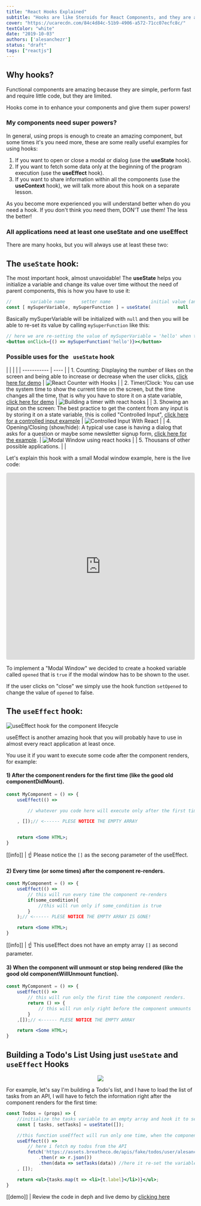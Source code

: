 ```yaml
---
title: "React Hooks Explained"
subtitle: "Hooks are like Steroids for React Components, and they are almost impossible to avoid. This lesson will focus on the 2 most important ones: useState and useEffect."
cover: "https://ucarecdn.com/84c4d84c-51b9-4906-a572-71cc07ecfc8c/"
textColor: "white"
date: "2019-10-03"
authors: ['alesanchezr']
status: "draft"
tags: ["reactjs"]
---
```


## Why hooks?

Functional components are amazing because they are simple, perform fast and require little code, but they are limited.

Hooks come in to enhance your components and give them super powers!

### My components need super powers?

In general, using props is enough to create an amazing component, but some times it's you need more, these are some really useful examples for using hooks:

1. If you want to open or close a modal or dialog (use the **useState** hook).
2. If you want to fetch some data only at the beginning of the program execution (use the **useEffect** hook).
3. If you want to share information within all the components (use the **useContext** hook), we will talk more about this hook on a separate lesson.

As you become more experienced you will understand better when do you need a hook. If you don't think you need them, DON'T use them! The less the better!

### All applications need at least one <strong>useState</strong> and one <strong>useEffect</strong>

There are many hooks, but you will always use at least these two:

## The `useState` hook:

The most important hook, almost unavoidable! The <strong>useState</strong> helps you initialize a variable and change its value over time without the need of parent components, this is how you have to use it:
```jsx
//       variable name      setter name               initial value (any value)
const [ mySuperVariable, mySuperFunction ] = useState(          null        );
```

Basically mySuperVariable will be initialized with `null` and then you will be able to re-set its value by calling `mySuperFunction` like this:

```jsx
// here we are re-setting the value of mySuperVariable = 'hello' when the use clicks on a button
<button onClick={() => mySuperFunction('hello')}></button>
```

### Possible uses for </strong>the ` useState` hook</strong>

|  |  |  |
| ----------- | ---- |
| 1. Counting: Displaying the number of likes on the screen and being able to increase or decrease when the user clicks, [click here for demo](https://codesandbox.io/s/wild-pond-soxu8?fontsize=14) | ![React Counter with Hooks](https://ucarecdn.com/af747595-cf02-42ca-a6bf-00c0c512ef40/reactcounterhooks.gif) |
| 2. Timer/Clock: You can use the system time to show the current time on the screen, but the time changes all the time, that is why you have to store it on a state variable, [click here for demo](https://codesandbox.io/s/hungry-paper-kkh7g?fontsize=14) | ![Building a timer with react hooks](https://ucarecdn.com/763d40a2-d4ea-4cf5-a2cd-dc777f71efcb/timerreacthooks.gif) |
| 3. Showing an input on the screen: The best practice to get the content from any input is by storing it on a state variable, this is colled "Controlled Input", [click here for a controlled input example](https://codesandbox.io/s/brave-albattani-irhy7?fontsize=14) | ![Controlled Input With React](https://ucarecdn.com/d1347307-d440-464f-a793-7a457e9903ad/controlledinputreact.gif) |
| 4. Opening/Closing (show/hide): A typical use case is having a dialog that asks for a question or maybe some newsletter signup form, [click here for the example](https://codesandbox.io/s/modal-window-component-with-hooks-vb6de?fontsize=14). | ![Modal Window using react hooks](https://ucarecdn.com/03d2c2c4-f510-4088-9bb0-1665dbfe8a68/modalwindowhooks.gif) |
| 5. Thousans of other possible applications. | |

Let's explain this hook with a small Modal window example, here is the live code:

<iframe src="https://codesandbox.io/embed/goofy-sutherland-vb6de?fontsize=14" title="Modal with hooks" allow="geolocation; microphone; camera; midi; vr; accelerometer; gyroscope; payment; ambient-light-sensor; encrypted-media; usb" style="width:100%; height:500px; border:0; border-radius: 4px; overflow:hidden;" sandbox="allow-modals allow-forms allow-popups allow-scripts allow-same-origin"></iframe>

To implement a "Modal Window" we decided to create a hooked variable called `opened` that is `true` if the modal window has to be shown to the user.

If the user clicks on "close" we simply use the hook function `setOpened` to change the value of `opened` to false.

## The `useEffect` hook:

![useEffect hook for the component lifecycle](https://ucarecdn.com/945ae0a2-2495-4955-9e9a-46fdd3efc682/componentlifecyclehooks.png)

useEffect is another amazing hook that you will probably have to use in almost every react application at least once.

You use it if you want to execute some code after the component renders, for example:

#### 1) After the component renders for the first time (like the good old componentDidMount).
```jsx
const MyComponent = () => {
    useEffect(() =>

        // whatever you code here will execute only after the first time the component renders

    , []);// <------ PLESE NOTICE THE EMPTY ARRAY


    return <Some HTML>;
}
```
[[info]]
| :point_up: Please notice the `[]` as the secong parameter of the useEffect.

#### 2) Every time (or some times) after the component re-renders.
```jsx
const MyComponent = () => {
    useEffect(() =>
        // this will run every time the component re-renders
        if(some_condition){
            //this will run only if some_condition is true
        }
    );// <------ PLESE NOTICE THE EMPTY ARRAY IS GONE!

    return <Some HTML>;
}
```
[[info]]
| :point_up: This useEffect does not have an empty array `[]` as second parameter.

#### 3) When the component will unmount or stop being rendered (like the good old componentWillUnmount function).
```jsx
const MyComponent = () => {
    useEffect(() =>
        // this will run only the first time the component renders.
        return () => {
            // this will run only right before the component unmounts
        }
    ,[]);// <------ PLESE NOTICE THE EMPTY ARRAY

    return <Some HTML>;
}
```

## Building a Todo's List Using just `useState` and `useEffect` Hooks

<p align="center">
    <img src="https://ucarecdn.com/41f4a2be-380f-47af-acab-d479acf80921/todolisthooks.gif">
</p>

For example, let's say I'm building a Todo's list, and I have to load the list of tasks from an API, I will have to fetch the information right after the component renders for the first time:

```jsx
const Todos = (props) => {
    //initialize the tasks variable to an empty array and hook it to setTasks function
    const [ tasks, setTasks] = useState([]);

    //this function useEffect will run only one time, when the component is finally lodaded the first time.
    useEffect(() =>
        // here i fetch my todos from the API
        fetch('https://assets.breatheco.de/apis/fake/todos/user/alesanchezr')
            .then(r => r.json())
            .then(data => setTasks(data)) //here it re-set the variable tasks with the incoming data
    , []);

    return <ul>{tasks.map(t => <li>{t.label}</li>)}</ul>;
}
```
[[demo]]
| Review the code in deph and live demo by [clicking here](https://codesandbox.io/s/xenodochial-varahamihira-egh86?fontsize=14)
